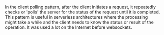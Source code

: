 In the client polling pattern, after the client initiates a request, it repeatedly checks or 'polls' the server for the status of the request until it is completed. This pattern is useful in serverless architectures where the processing might take a while and the client needs to know the status or result of the operation. It was used a lot on the Internet before websockets.